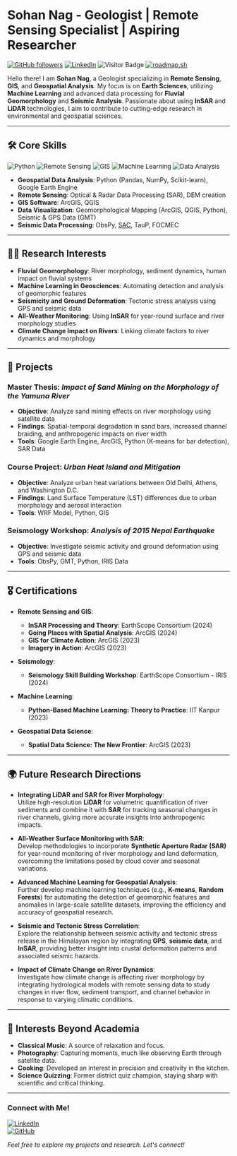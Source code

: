 # Sohan Nag - Geologist | Remote Sensing Specialist | Aspiring Researcher

[![GitHub followers](https://img.shields.io/github/followers/sohan23?style=social)](https://github.com/sohan23)
[![LinkedIn](https://img.shields.io/badge/LinkedIn-Connect-blue?style=flat-square&logo=linkedin)](https://www.linkedin.com/in/sohan23)
![Visitor Badge](https://visitor-badge.laobi.icu/badge?page_id=sohan23.Sohan23)
<a href="https://roadmap.sh"><img src="https://roadmap.sh/card/wide/66b8d84cb64402e052797ad5?variant=light" alt="roadmap.sh"/></a>

Hello there! 
I am **Sohan Nag**, a Geologist specializing in **Remote Sensing**, **GIS**, and **Geospatial Analysis**. My focus is on **Earth Sciences**, utilizing **Machine Learning** and advanced data processing for **Fluvial Geomorphology** and **Seismic Analysis**. Passionate about using **InSAR** and **LiDAR** technologies, I aim to contribute to cutting-edge research in environmental and geospatial sciences.

---

## 🛠️ Core Skills

![Python](https://img.shields.io/badge/Code-Python-3776AB?style=flat-square&logo=python)
![Remote Sensing](https://img.shields.io/badge/Remote%20Sensing-SAR-brightgreen)
![GIS](https://img.shields.io/badge/GIS-ArcGIS%20%7C%20QGIS-orange)
![Machine Learning](https://img.shields.io/badge/Machine%20Learning-Scikit--Learn-blue)
![Data Analysis](https://img.shields.io/badge/Data%20Analysis-Pandas%20%7C%20Numpy-yellow)

- **Geospatial Data Analysis**: Python (Pandas, NumPy, Scikit-learn), Google Earth Engine
- **Remote Sensing**: Optical & Radar Data Processing (SAR), DEM creation
- **GIS Software**: ArcGIS, QGIS
- **Data Visualization**: Geomorphological Mapping (ArcGIS, QGIS, Python), Seismic & GPS Data (GMT)
- **Seismic Data Processing**: ObsPy, [SAC](https://ds.iris.edu/files/sac-manual/), TauP, FOCMEC

---

## 🧑‍🔬 Research Interests

- **Fluvial Geomorphology**: River morphology, sediment dynamics, human impact on fluvial systems
- **Machine Learning in Geosciences**: Automating detection and analysis of geomorphic features
- **Seismicity and Ground Deformation**: Tectonic stress analysis using GPS and seismic data
- **All-Weather Monitoring**: Using **InSAR** for year-round surface and river morphology studies
- **Climate Change Impact on Rivers**: Linking climate factors to river dynamics and morphology

---

## 📂 Projects

### Master Thesis: *Impact of Sand Mining on the Morphology of the Yamuna River*  
- **Objective**: Analyze sand mining effects on river morphology using satellite data  
- **Findings**: Spatial-temporal degradation in sand bars, increased channel braiding, and anthropogenic impacts on river width  
- **Tools**: Google Earth Engine, ArcGIS, Python (K-means for bar detection), SAR Data

### Course Project: *Urban Heat Island and Mitigation*  
- **Objective**: Analyze urban heat variations between Old Delhi, Athens, and Washington D.C.  
- **Findings**: Land Surface Temperature (LST) differences due to urban morphology and aerosol interaction  
- **Tools**: WRF Model, Python, GIS

### Seismology Workshop: *Analysis of 2015 Nepal Earthquake*  
- **Objective**: Investigate seismic activity and ground deformation using GPS and seismic data  
- **Tools**: ObsPy, GMT, Python, IRIS Data

---

## 🎖️ Certifications

- **Remote Sensing and GIS**:  
  - **InSAR Processing and Theory**: EarthScope Consortium (2024)  
  - **Going Places with Spatial Analysis**: ArcGIS (2024)  
  - **GIS for Climate Action**: ArcGIS (2023)  
  - **Imagery in Action**: ArcGIS (2023)

- **Seismology**:  
  - **Seismology Skill Building Workshop**: EarthScope Consortium - IRIS (2024)

- **Machine Learning**:  
  - **Python-Based Machine Learning: Theory to Practice**: IIT Kanpur (2023)

- **Geospatial Data Science**:  
  - **Spatial Data Science: The New Frontier**: ArcGIS (2023)

---

## 🌍 Future Research Directions

- **Integrating LiDAR and SAR for River Morphology**:  
  Utilize high-resolution **LiDAR** for volumetric quantification of river sediments and combine it with **SAR** for tracking seasonal changes in river channels, giving more accurate insights into anthropogenic impacts.

- **All-Weather Surface Monitoring with SAR**:  
  Develop methodologies to incorporate **Synthetic Aperture Radar (SAR)** for year-round monitoring of river morphology and land deformation, overcoming the limitations posed by cloud cover and seasonal variations.

- **Advanced Machine Learning for Geospatial Analysis**:  
  Further develop machine learning techniques (e.g., **K-means**, **Random Forests**) for automating the detection of geomorphic features and anomalies in large-scale satellite datasets, improving the efficiency and accuracy of geospatial research.

- **Seismic and Tectonic Stress Correlation**:  
  Explore the relationship between seismic activity and tectonic stress release in the Himalayan region by integrating **GPS**, **seismic data**, and **InSAR**, providing better insight into crustal deformation patterns and associated seismic hazards.

- **Impact of Climate Change on River Dynamics**:  
  Investigate how climate change is affecting river morphology by integrating hydrological models with remote sensing data to study changes in river flow, sediment transport, and channel behavior in response to varying climatic conditions.

---

## 🎨 Interests Beyond Academia

- **Classical Music**: A source of relaxation and focus.
- **Photography**: Capturing moments, much like observing Earth through satellite data.
- **Cooking**: Developed an interest in precision and creativity in the kitchen.
- **Science Quizzing**: Former district quiz champion, staying sharp with scientific and critical thinking.

---

### Connect with Me!

[![LinkedIn](https://img.shields.io/badge/LinkedIn-Connect-blue?style=flat-square&logo=linkedin)](https://www.linkedin.com/in/sohan23)  
[![GitHub](https://img.shields.io/badge/GitHub-Projects-lightgrey?style=flat-square&logo=github)](https://github.com/sohan23)

*Feel free to explore my projects and research. Let's connect!*

